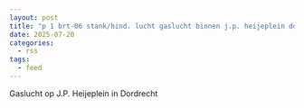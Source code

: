 ```yaml
---
layout: post
title: "p 1 brt-06 stank/hind. lucht gaslucht binnen j.p. heijeplein dordrecht 186631"
date: 2025-07-20
categories: 
  - rss
tags: 
  - feed
---
```


Gaslucht op J.P. Heijeplein in Dordrecht
